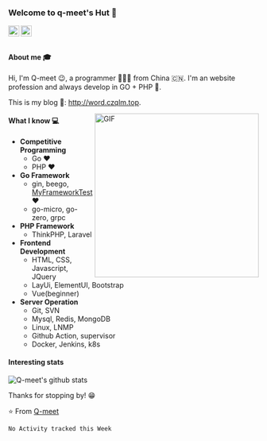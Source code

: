 ###  Welcome to q-meet's Hut 👋

<a href="mailto:meet_happpy@163.com">
  <img align="left" alt="'Gmail" width="22px" src="https://cdn.jsdelivr.net/npm/simple-icons@3.1.0/icons/gmail.svg" />
</a>
<a href="https://twitter.com/Qin96898144">
  <img align="left" alt="'Twitter" width="22px" src="https://cdn.jsdelivr.net/npm/simple-icons@3.1.0/icons/twitter.svg" />
</a>

<br />
<br />


#### About me :mortar_board:

Hi, I'm Q-meet 😉, a programmer 👨🏻‍💻 from China 🇨🇳. I'm an website profession and always develop in GO + PHP 🐘.

This is my blog 🌱: <http://word.czqlm.top>.

<img align="right" alt="GIF" src="https://media.giphy.com/media/iIqmM5tTjmpOB9mpbn/giphy.gif" width="330" />


#### What I know :computer:

- **Competitive Programming**
    - Go ❤
    - PHP ❤
- **Go Framework**
    - gin, beego, <a href="https://github.com/q-meet/MyFrameworkTest">MyFrameworkTest</a> ❤️
    - go-micro, go-zero, grpc
- **PHP Framework**
    - ThinkPHP, Laravel 
- **Frontend Development**
    - HTML, CSS, Javascript, JQuery
    - LayUi, ElementUI, Bootstrap
    - Vue(beginner)
- **Server Operation**
    - Git, SVN
    - Mysql, Redis, MongoDB
    - Linux, LNMP
    - Github Action, supervisor
    - Docker, Jenkins, k8s


#### Interesting stats

![Q-meet's github stats](https://github-readme-stats.vercel.app/api?username=q-meet&show_icons=true&hide_border=true)

Thanks for stopping by! 😁

⭐️ From [Q-meet](https://github.com/q-meet)

<!--START_SECTION:waka-->
```text
No Activity tracked this Week
```
<!--END_SECTION:waka-->

<!--
**q-meet/q-meet** is a ✨ _special_ ✨ repository because its `README.md` (this file) appears on your GitHub profile.

Here are some ideas to get you started:

- 🔭 I’m currently working on ...
- 🌱 I’m currently learning ...
- 👯 I’m looking to collaborate on ...
- 🤔 I’m looking for help with ...
- 💬 Ask me about ...
- 📫 How to reach me: ...
- 😄 Pronouns: ...
- ⚡ Fun fact: ...
-->
